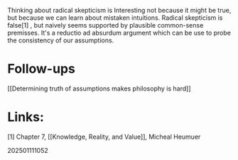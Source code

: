 Thinking about radical skepticism is Interesting not because it might be true,  but because we can learn about mistaken intuitions.  Radical skepticism is false[1] , but naively seems supported by plausible common-sense premisses. It's a reductio ad absurdum argument which can be use to probe the consistency of our assumptions. 


# Follow-ups

[[Determining truth of assumptions makes philosophy is hard]]
# Links: 

[1] Chapter 7,  [[Knowledge, Reality, and Value]], Micheal Heumuer 

202501111052
